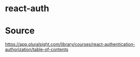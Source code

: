 # react-auth
Source
======
https://app.pluralsight.com/library/courses/react-authentication-authorization/table-of-contents

